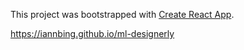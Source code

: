 This project was bootstrapped with [Create React App](https://github.com/facebook/create-react-app).

<https://iannbing.github.io/ml-designerly>